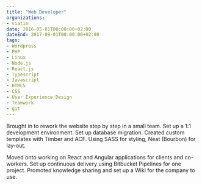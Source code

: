 ```yaml
---
title: "Web Developer"
organizations:
- viatim
date: 2016-05-01T00:00:00+02:00
dateEnd: 2017-09-01T00:00:00+02:00
tags:
- Wordpress
- PHP
- Linux
- Node.js
- React.js
- Typescript
- Javascript
- HTML5
- CSS
- User Experience Design
- Teamwork
- git
---
```


Brought in to rework the website step by step in a small team. Set up a 1:1 development environment. Set up database migration. Created  custom templates with Timber and ACF. Using SASS for styling, Neat (Bourbon) for lay-out.

Moved onto working on React and Angular applications for clients and co-workers. Set up continuous delivery using Bitbucket Pipelines for one project. Promoted knowledge sharing and set up a Wiki for the company to use.
